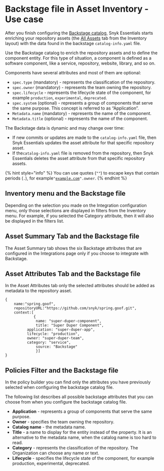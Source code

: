 # Backstage file in Asset Inventory - Use case

After you finish configuring the [Backstage catalog](./#backstage-file-for-scm-integrations), Snyk Essentials starts enriching your repository assets (the [All Assets](../../../manage-assets/#inventory-overview) tab from the Inventory layout) with the data found in the backstage `catalog-info.yaml` file.

Use the Backstage catalog to enrich the repository assets and to define the component entity. For this type of situation, a component is defined as a software component, like a service, repository, website, library, and so on.&#x20;

Components have several attributes and most of them are optional:

* `spec.type` (mandatory) - represents the classification of the repository.&#x20;
* `spec.owner` (mandatory) - represents the team owning the repository.
* `spec.lifecycle` - represents the lifecycle state of the component, for example `production`, `experimental`, `deprecated`.
* `spec.system` (optional) - represents a group of components that serve the same purpose. This concept is referred to as “Application”.
* `Metadata.name` (mandatory) - represents the name of the component.
* `Metadata.title` (optional) - represents the name of the component.

The Backstage data is dynamic and may change over time:

* If new commits or updates are made to the `catalog-info.yaml` file, then Snyk Essentials updates the asset attribute for that specific repository asset.
* If the`catalog-info.yaml` file is removed from the repository, then Snyk Essentials deletes the asset attribute from that specific repository assets.

{% hint style="info" %}
You can use quotes (`""`) to escape keys that contain periods (`.`), for example`"`[`example.com`](http://example.com/)`".owner`.
{% endhint %}

## Inventory menu and the Backstage file&#x20;

Depending on the selection you made on the Integration configuration menu, only those selections are displayed in filters from the Inventory menu. For example, if you selected the Category attribute, then it will also be displayed in the filters list.

## Asset Summary Tab and the Backstage file&#x20;

The Asset Summary tab shows the six Backstage attributes that are configured in the Integrations page only if you choose to integrate with Backstage.

## Asset Attributes Tab and the Backstage file&#x20;

In the Asset Attributes tab only the selected attributes should be added as metadata to the repository asset.

```
{
    name:"spring.goof",
    repositoryURL:"https://github.com/snyk/spring.goof.git",
    context:[
             {
              name: "super-duper-component",
              title: "Super Duper Component",
	      application: "super-duper-app",
	      lifecycle: "production",
	      owner: "super-duper-team",
	      category: "service",
              source: "Backstage"
              }]
}
```

## Policies Filter and the Backstage file&#x20;

In the policy builder you can find only the attributes you have previously selected when configuring the backstage catalog file.&#x20;

The following list describes all possible backstage attributes that you can choose from when you configure the backstage catalog file.&#x20;

* **Application** - represents a group of components that serve the same purpose.&#x20;
* **Owner** - specifies the team owning the repository.
* **Catalog name** - the metadata name.
* **Title** - a name to display for the entity instead of the property. It is an alternative to the metadata name, when the catalog name is too hard to read.
* **Category** - represents the classification of the repository. The Organization can choose any name or text.
* **Lifecycle** - specifies the lifecycle state of the component, for example production, experimental, deprecated.

